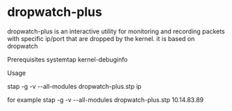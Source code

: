 # dropwatch-plus
dropwatch-plus  is an interactive utility for monitoring and recording packets with specific ip/port that are dropped by the kernel. it is based on dropwatch

Prerequisites
systemtap kernel-debuginfo

Usage

stap -g -v --all-modules dropwatch-plus.stp ip

for example 
stap -g -v --all-modules dropwatch-plus.stp 10.14.83.89
